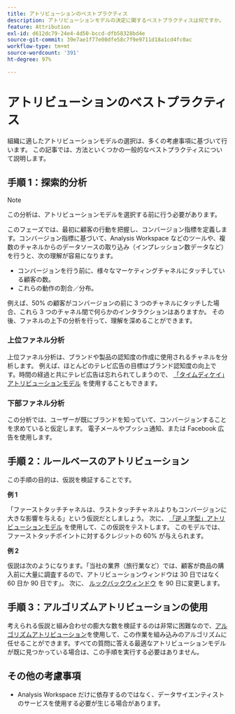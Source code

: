```yaml
---
title: アトリビューションのベストプラクティス
description: アトリビューションモデルの決定に関するベストプラクティスは何ですか。
feature: Attribution
exl-id: d612dc79-24e4-4d50-bccd-dfb58328bd4e
source-git-commit: 39e7ae1f77e00dfe58c7f9e9711d18a1cd4fc0ac
workflow-type: tm+mt
source-wordcount: '391'
ht-degree: 97%

---
```


# アトリビューションのベストプラクティス

組織に適したアトリビューションモデルの選択は、多くの考慮事項に基づいて行います。 この記事では、方法といくつかの一般的なベストプラクティスについて説明します。

## 手順 1：探索的分析

>[!NOTE]
>この分析は、アトリビューションモデルを選択する前に行う必要があります。

このフェーズでは、最初に顧客の行動を把握し、コンバージョン指標を定義します。コンバージョン指標に基づいて、Analysis Workspace などのツールや、複数のチャネルからのデータソースの取り込み（インプレッション数データなど）を行うと、次の理解が容易になります。

* コンバージョンを行う前に、様々なマーケティングチャネルにタッチしている顧客の数。
* これらの動作の割合／分布。

例えば、50% の顧客がコンバージョンの前に 3 つのチャネルにタッチした場合、これら 3 つのチャネル間で何らかのインタラクションはありますか。
その後、ファネルの上下の分析を行って、理解を深めることができます。

### 上位ファネル分析

上位ファネル分析は、ブランドや製品の認知度の作成に使用されるチャネルを分析します。 例えば、ほとんどのテレビ広告の目標はブランド認知度の向上です。時間の経過と共にテレビ広告は忘れられてしまうので、 [「タイムディケイ」アトリビューションモデル](/help/analysis-workspace/attribution/models.md) を使用することもできます。

### 下部ファネル分析

この分析では、ユーザーが既にブランドを知っていて、コンバージョンすることを求めていると仮定します。 電子メールやプッシュ通知、または Facebook 広告を使用します。

## 手順 2：ルールベースのアトリビューション

この手順の目的は、仮説を検証することです。

**例 1**

「ファーストタッチチャネルは、ラストタッチチャネルよりもコンバージョンに大きな影響を与える」という仮説だとしましょう。 次に、 [「逆 J 字型」アトリビューションモデル](/help/analysis-workspace/attribution/models.md) を使用して、この仮説をテストします。 このモデルでは、ファーストタッチポイントに対するクレジットの 60% が与えられます。

**例 2**

仮説は次のようになります。「当社の業界（旅行業など）では、顧客が商品の購入前に大量に調査するので、アトリビューションウィンドウは 30 日ではなく 60 日か 90 日です」。 次に、 [ルックバックウィンドウ](https://experienceleague.adobe.com/docs/analytics-platform/using/cja-workspace/attribution/models.html#lookback-windows) を 90 日に変更します。

## 手順 3：アルゴリズムアトリビューションの使用

考えられる仮説と組み合わせの膨大な数を検証するのは非常に困難なので、[アルゴリズムアトリビューション](/help/analysis-workspace/attribution/algorithmic.md)を使用して、この作業を組み込みのアルゴリズムに任せることができます。すべての質問に答える最適なアトリビューションモデルが既に見つかっている場合は、この手順を実行する必要はありません。

## その他の考慮事項

* Analysis Workspace だけに依存するのではなく、データサイエンティストのサービスを使用する必要が生じる場合があります。
